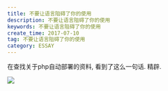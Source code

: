 ```yaml
---
title: 不要让语言阻碍了你的使用
description: 不要让语言阻碍了你的使用
keywords: 不要让语言阻碍了你的使用
create_time: 2017-07-10
tag: 不要让语言阻碍了你的使用
category: ESSAY
---
```



在查找关于php自动部署的资料, 看到了这么一句话. 精辟.


![](/images/posts/14996743272349.jpg)


